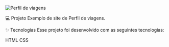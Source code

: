 
![Perfil de viagens](https://github.com/user-attachments/assets/d11c0b9b-7ab9-4cd9-a4a9-93fea1b915ca)

💻 Projeto
Exemplo de site de Perfil de viagens.

✨ Tecnologias
Esse projeto foi desenvolvido com as seguintes tecnologias:

HTML
CSS
